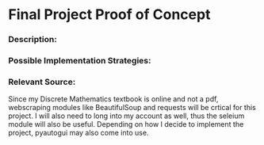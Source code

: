 # Final Project Proof of Concept

### Description:

### Possible Implementation Strategies:

### Relevant Source:
Since my Discrete Mathematics textbook is online and not a pdf, webscraping modules like BeautifulSoup and requests will be crtical for this project. I will also need to long into my account as well, thus the seleium module will also be useful. Depending on how I decide to implement the project, pyautogui may also come into use. 
